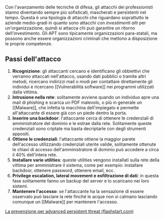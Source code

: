 Con l'avanzamento delle tecniche di difesa, gli attacchi dei professionisti stanno diventando sempre più sofisticati, mascherati e persistenti nel tempo.
Questa è una tipologia di attacchi che riguardano soprattutto le aziende medio-gradi in quanto sono attacchi con _investimenti alti_ per un'organizzazione, quindi si attacca chi può garantire un ritorno dell'investimento.
Gli APT sono tipicamente organizzazioni para-statali, ma possono anche essere organizzazioni criminali che mettono a disposizione le proprie competenze.

## Passi dell'attacco
1. __Ricognizione__: gli attaccanti cercano e identificano gli obbiettivi che verranno attaccati nell'attacco, usando dati pubblici o tramite altri metodi, ricercano indirizzi mail o modi per contattare direttamente gli individui e ricercano [[Vulnerabilità software]] nei programmi utilizzati dalla vittima.
2. __Intrusione nella rete__: solitamente avviene quando un individuo apre una mail di phishing e scarica un PDF malevolo, o più in generale un [[Malware]], che infetta la macchina dell'impiegato e permette all'attaccante di essere già con un piede dentro la porta.
3. __Inserire una backdoor__: l'attaccante cerca di ottenere le credenziali di amministratore del dominio e le estrae dalla rete. Solitamente queste credenziali sono criptate ma basta decriptarle con degli strumenti appositi.
4. __Ottiene le credenziali__: l'attaccante ottiene la maggior parete dell'accesso utilizzando credenziali utente valide, solitamente ottenute le chiavi di accesso dell'amministratore di dominio può accedere a circa il 40% dell'intera rete.
5. __Installare varie utilities__: queste utilities vengono installati sulla rete della vittima per amministrare il sistema, come per esempio: installare backdoor, ottenere password, ottenere email, ecc.
6. __Privilege escalation, lateral movement e esfiltrazione di dati__: in questa fase solitamente fanno un backup del server e lo scaricano nei loro sistemi.
7. __Mantenere l'accesso__: se l'attaccante ha la sensazione di essere osservato può lasciare la rete finché le acque non si calmano lasciando comunque un [[Malware]] per mantenere l'accesso.

[La prevenzione per advanced persistent threat (flashstart.com)](https://flashstart.com/it/la-prevenzione-per-advanced-persistent-threat/#5-le-fasi-dellattacco-apt)